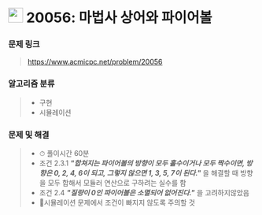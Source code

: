 # <img src="https://d2gd6pc034wcta.cloudfront.net/tier/11.svg" width="30">  20056: 마법사 상어와 파이어볼

### 문제 링크

> https://www.acmicpc.net/problem/20056



### 알고리즘 분류

>- 구현
>- 시뮬레이션



### 문제 및 해결

>- ⏱ 풀이시간 60분
>- 조건 2.3.1 ***"합쳐지는 파이어볼의 방향이 모두 홀수이거나 모두 짝수이면, 방향은 0, 2, 4, 6이 되고, 그렇지 않으면 1, 3, 5, 7이 된다."***  을 해결할 때 방향을 모두 합해서 모듈러 연산으로 구하려는 실수를 함
>- 조건 2.4 ***"질량이 0인 파이어볼은 소멸되어 없어진다."*** 을 고려하지않았음
>- 📌시뮬레이션 문제에서 조건이 빠지지 않도록 주의할 것

